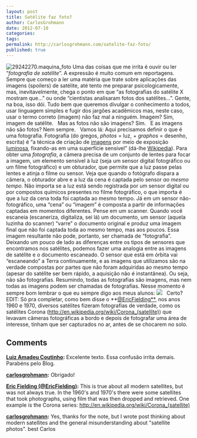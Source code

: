 ```yaml
---
layout: post
title: Satélite faz foto?
author: CarlosGrohmann
date: 2012-07-10
categories: 
tags: 
permalink: http://carlosgrohmann.com/satelite-faz-foto/
published: true
---
```



![29242270.maquina_foto](/blog/wp-content/uploads/2012/07/29242270.maquina_foto-300x231.jpg) Uma das coisas que me irrita é ouvir ou ler “_fotografia de satélite_”. A expressão é muito comum em reportagens. Sempre que começo a ler uma matéria que trate sobre aplicações das imagens (spoilers) de satélite, até tento me preparar psicologicamente, mas, inevitavelmente, chega o ponto em que “as fotografias do satélite X mostram que...” ou onde “cientistas analisaram fotos dos satélites...”. Gente, na boa, isso dói. Tudo bem que queremos divulgar o conhecimento a todos, usar linguagem simples e fugir dos jargões acadêmicos mas, neste caso, usar o termo correto (imagem) não faz mal a ninguém. Imagem? Sim, imagem de satélite.   Mas as fotos não são imagens? Sim.   E as imagens não são fotos? Nem sempre.   Vamos lá: Aqui precisamos definir o que é uma fotografia. Fotografia (do gregos, _photos_ = luz, + _graphos_ = desenho, escrita) é “a técnica de criação de [imagens](http://pt.wikipedia.org/wiki/Imagem) por meio de exposição [luminosa](http://pt.wikipedia.org/wiki/Luz), fixando-as em uma superfície sensível” (dá-lhe [Wikipedia](http://pt.wikipedia.org/wiki/Fotografia)). Para obter uma _fotografia_, a câmera precisa de um conjunto de lentes para focar a imagem, um elemento sensível à luz (seja um sensor digital fotográfico ou um filme fotográfico) e um obturador, que permite que a luz passe pelas lentes e atinja o filme ou sensor. Veja que quando o fotógrafo dispara a câmera, o obturador abre e a luz da cena é captada pelo sensor _ao mesmo tempo_. Não importa se a luz está sendo registrada por um sensor digital ou por compostos químicos presentes no filme fotográfico, o que importa é que a luz da cena toda foi captada ao mesmo tempo. Já em um sensor não-fotográfico, uma “cena” ou “imagem” é composta a partir de informações captadas em momentos diferentes. Pense em um scanner. Quando você escaneia (escaneriza, digitaliza, sei lá) um documento, um sensor (aquela luzinha do scanner) “varre” o documento original e produz uma imagem final que não foi captada toda ao mesmo tempo, mas aos poucos. Essa imagem resultante não pode, portanto, ser chamada de “fotografia”. Deixando um pouco de lado as diferenças entre os tipos de sensores que encontramos nos satélites, podemos fazer uma analogia entre as imagens de satélite e o documento escaneado. O sensor que está em órbita vai “escaneando” a Terra continuamente, e as imagens que utilizamos são na verdade compostas por partes que não foram adquiridas ao mesmo tempo (apesar do satélite ser bem rápido, a aquisição não é instantânea). Ou seja, não são fotografias. Resumindo, todas as fotografias são imagens, mas nem todas as imagens podem ser chamadas de fotografias. Nesse momento é sempre bom lembrar o que eu sempre digo aos meus alunos: ![](http://carlosgrohmann.com/blog/wp-content/uploads/2012/07/slide21.jpg?w=300)   Certo? EDIT: Só pra completar, como bem disse o **[@EricFielding**](http://twitter.com/EricFielding), nos anos 1960 e 1970, diversos satélites fizeram fotografias de verdade, como os satélites Corona (<http://en.wikipedia.org/wiki/Corona_(satellite)>) que levavam câmeras fotográficas a bordo e depois de fotografar uma área de interesse, tinham que ser capturados no ar, antes de se chocarem no solo.



## Comments



**[Luiz Amadeu Coutinho](#29 "2012-08-20 12:00:13"):** Excelente texto. Essa confusão irrita demais. Parabéns pelo Blog.



**[carlosgrohmann](#30 "2012-08-20 12:16:20"):** Obrigado!



**[Eric Fielding (@EricFielding)](#31 "2013-02-25 13:07:58"):** This is true about all modern satellites, but was not always true. In the 1960's and 1970's there were some satellites that took photographs, using film that was then dropped and retrieved. One example is the Corona series: http://en.wikipedia.org/wiki/Corona_(satellite)



**[carlosgrohmann](#32 "2013-02-25 13:35:00"):** Yes, thanks for the note, but I wrote post thinking about modern satellites and the general misunderstanding about "satellite photos". best Carlos



